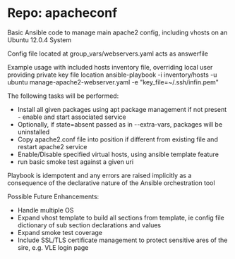 # Repo: apacheconf
Basic Ansible code to manage main apache2 config, including vhosts on an Ubuntu 12.0.4 System

Config file located at group_vars/webservers.yaml acts as answerfile 

Example usage with included hosts inventory file, overriding local user providing private key file location
ansible-playbook -i inventory/hosts -u ubuntu manage-apache2-webserver.yaml -e "key_file=~/.ssh/infin.pem"

The following tasks will be performed:

- Install all given packages using apt package management if not present - enable and start associated service
- Optionally, if state=absent passed as in --extra-vars, packages will be uninstalled
- Copy apache2.conf file into position if different from existing file and restart apache2 service
- Enable/Disable specified virtual hosts, using ansible template feature
- run basic smoke test against a given uri

Playbook is idempotent and any errors are raised implicitly as a consequence of the declarative nature of the Ansible orchestration tool

Possible Future Enhancements:
- Handle multiple OS
- Expand vhost template to build all sections from template, ie config file dictionary of sub section declarations and values
- Expand smoke test coverage
- Include SSL/TLS certificate management to protect sensitive ares of the sire, e.g. VLE login page
